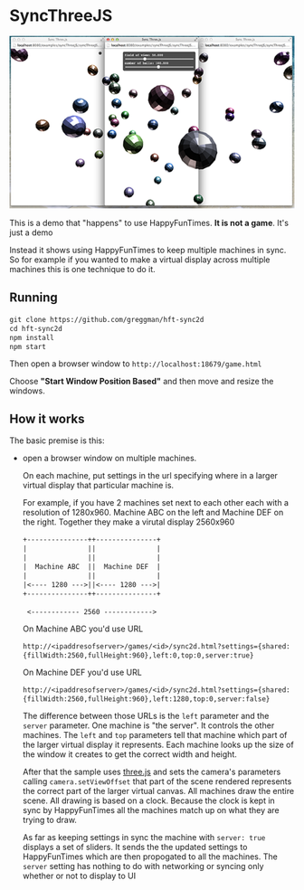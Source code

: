 SyncThreeJS
===========

<img src="screenshot.png" />

This is a demo that "happens" to use HappyFunTimes.
**It is not a game**. It's just a demo

Instead it shows using HappyFunTimes to keep multiple
machines in sync. So for example if you wanted
to make a virtual display across multiple machines
this is one technique to do it.

## Running

    git clone https://github.com/greggman/hft-sync2d
    cd hft-sync2d
    npm install
    npm start

Then open a browser window to `http://localhost:18679/game.html`

Choose **"Start Window Position Based"** and then move and resize the windows.

## How it works

The basic premise is this:

*   open a browser window on multiple machines.

    On each machine, put settings in the url specifying where in a larger virtual display that
    particular machine is.

    For example, if you have 2 machines set next to each other each with a resolution of 1280x960.
    Machine ABC on the left and Machine DEF on the right. Together they make a virutal display
    2560x960

        +---------------++---------------+
        |               ||               |
        |               ||               |
        |  Machine ABC  ||  Machine DEF  |
        |               ||               |
        |<---- 1280 --->||<---- 1280 --->|
        +---------------++---------------+

         <------------ 2560 ------------>

    On Machine ABC you'd use URL

        http://<ipaddresofserver>/games/<id>/sync2d.html?settings={shared:{fillWidth:2560,fullHeight:960},left:0,top:0,server:true}

    On Machine DEF you'd use URL

        http://<ipaddresofserver>/games/<id>/sync2d.html?settings={shared:{fillWidth:2560,fullHeight:960},left:1280,top:0,server:false}

    The difference between those URLs is the `left` parameter and the `server` parameter.
    One machine is "the server". It controls the other machines. The `left` and `top` parameters
    tell that machine which part of the larger virtual display it represents. Each machine looks up the size
    of the window it creates to get the correct width and height.

    After that the sample uses [three.js](http://threejs.org) and sets the camera's parameters calling
    `camera.setViewOffset` that part of the scene rendered represents
    the correct part of the larger virtual canvas. All machines draw the entire scene.
    All drawing is based on a clock. Because the clock is kept in sync by HappyFunTimes
    all the machines match up on what they are trying to draw.

    As far as keeping settings in sync the machine with `server: true` displays a set of sliders.
    It sends the the updated settings to HappyFunTimes which are then propogated to all the machines.
    The `server` setting has nothing to do with networking or syncing only whether or not to display to UI






